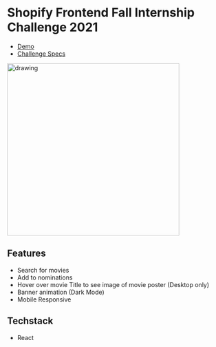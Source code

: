 # Shopify Frontend Fall Internship Challenge 2021

- [Demo](https://shopify-challenge-felix-kan.netlify.app/)
- [Challenge Specs](https://docs.google.com/document/d/1SdR9rQpocsH5rPTOcxr9noqHRld5NJlylKO9Hf94U8U/edit#heading=h.31w9woubunro)


<img src="https://www.dropbox.com/s/svxre1kyfumli6l/shopchallenge.png?raw=1" alt="drawing" width="400"/>

<h2>Features</h2>
<ul>
  <li>Search for movies</li>
  <li>Add to nominations</li>
  <li>Hover over movie Title to see image of movie poster (Desktop only)</li>
  <li>Banner animation (Dark Mode)</li>
  <li>Mobile Responsive</li>
</ul>  

<h2>Techstack</h2>
<ul>
  <li>React</li>
</ul> 

